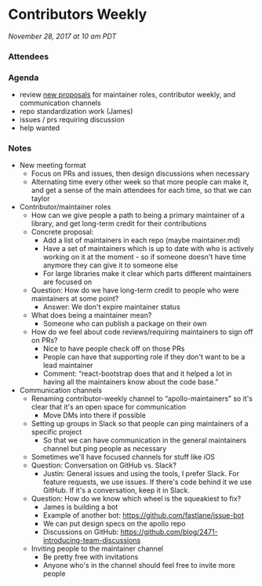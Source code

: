 # Contributors Weekly

*November 28, 2017 at 10 am PDT*


### Attendees
### Agenda
- review [new proposals](https://github.com/apollographql/apollo/blob/master/meetings/contributors-weekly/17-11-14.md) for maintainer roles, contributor weekly, and communication channels
- repo standardization work (James)
- issues / prs requiring discussion
- help wanted

### Notes

* New meeting format
    * Focus on PRs and issues, then design discussions when necessary
    * Alternating time every other week so that more people can make it, and get a sense of the main attendees for each time, so that we can taylor 
* Contributor/maintainer roles
    * How can we give people a path to being a primary maintainer of a library, and get long-term credit for their contributions
    * Concrete proposal:
        * Add a list of maintainers in each repo (maybe maintainer.md)
        * Have a set of maintainers which is up to date with who is actively working on it at the moment - so if someone doesn't have time anymore they can give it to someone else
        * For large libraries make it clear which parts different maintainers are focused on
    * Question: How do we have long-term credit to people who were maintainers at some point?
        * Answer: We don't expire maintainer status
    * What does being a maintainer mean?
        * Someone who can publish a package on their own
    * How do we feel about code reviews/requiring maintainers to sign off on PRs?
        * Nice to have people check off on those PRs
        * People can have that supporting role if they don't want to be a lead maintainer
        * Comment: “react-bootstrap does that and it helped a lot in having all the maintainers know about the code base.”
* Communication channels
    * Renaming contributor-weekly channel to “apollo-maintainers” so it's clear that it's an open space for communication
        * Move DMs into there if possible
    * Setting up groups in Slack so that people can ping maintainers of a specific project
        * So that we can have communication in the general maintainers channel but ping people as necessary
    * Sometimes we'll have focused channels for stuff like iOS
    * Question: Conversation on GitHub vs. Slack?
        * Justin: General issues and using the tools, I prefer Slack. For feature requests, we use issues. If there's code behind it we use GitHub. If it's a conversation, keep it in Slack.
    * Question: How do we know which wheel is the squeakiest to fix?
        * James is building a bot
        * Example of another bot: https://github.com/fastlane/issue-bot
        * We can put design specs on the apollo repo
        * Discussions on GitHub: https://github.com/blog/2471-introducing-team-discussions
    * Inviting people to the maintainer channel
        * Be pretty free with invitations
        * Anyone who's in the channel should feel free to invite more people
